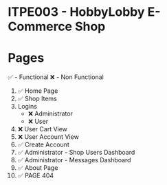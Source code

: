 # ITPE003 - HobbyLobby E-Commerce Shop
# Pages
✅ - Functional ❌ - Non Functional 
1. ✅ Home Page
2. ✅ Shop Items
3. Logins
    - ❌ Administrator
    - ❌ User
4. ❌ User Cart View
5. ❌ User Account View
4. ✅ Create Account
5. ✅ Administrator - Shop Users Dashboard
6. ✅ Administrator - Messages Dashboard
7. ✅ About Page
8. ✅ PAGE 404
   
